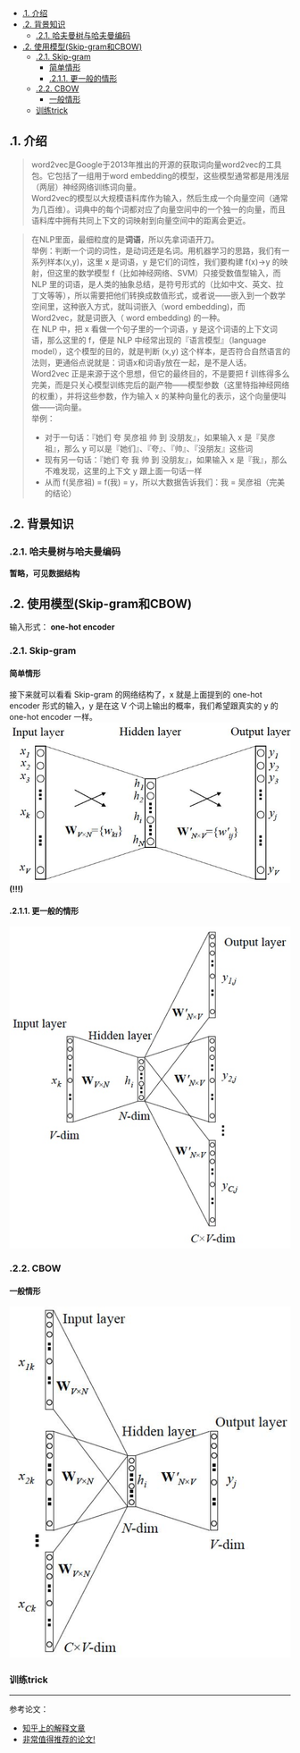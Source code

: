<!-- TOC -->

- [.1. 介绍](#1-%e4%bb%8b%e7%bb%8d)
- [.2. 背景知识](#2-%e8%83%8c%e6%99%af%e7%9f%a5%e8%af%86)
  - [.2.1. 哈夫曼树与哈夫曼编码](#21-%e5%93%88%e5%a4%ab%e6%9b%bc%e6%a0%91%e4%b8%8e%e5%93%88%e5%a4%ab%e6%9b%bc%e7%bc%96%e7%a0%81)
- [.2. 使用模型(Skip-gram和CBOW)](#2-%e4%bd%bf%e7%94%a8%e6%a8%a1%e5%9e%8bskip-gram%e5%92%8ccbow)
  - [.2.1. Skip-gram](#21-skip-gram)
    - [简单情形](#%e7%ae%80%e5%8d%95%e6%83%85%e5%bd%a2)
    - [.2.1.1. 更一般的情形](#211-%e6%9b%b4%e4%b8%80%e8%88%ac%e7%9a%84%e6%83%85%e5%bd%a2)
  - [.2.2. CBOW](#22-cbow)
    - [一般情形](#%e4%b8%80%e8%88%ac%e6%83%85%e5%bd%a2)
  - [训练trick](#%e8%ae%ad%e7%bb%83trick)

<!-- /TOC -->

## .1. 介绍
> word2vec是Google于2013年推出的开源的获取词向量word2vec的工具包。它包括了一组用于word embedding的模型，这些模型通常都是用浅层（两层）神经网络训练词向量。  
> Word2vec的模型以大规模语料库作为输入，然后生成一个向量空间（通常为几百维）。词典中的每个词都对应了向量空间中的一个独一的向量，而且语料库中拥有共同上下文的词映射到向量空间中的距离会更近。

> 在NLP里面，最细粒度的是**词语**，所以先拿词语开刀。  
> 举例：判断一个词的词性，是动词还是名词。用机器学习的思路，我们有一系列样本(x,y)，这里 x 是词语，y 是它们的词性，我们要构建 f(x)->y 的映射，但这里的数学模型 f（比如神经网络、SVM）只接受数值型输入，而 NLP 里的词语，是人类的抽象总结，是符号形式的（比如中文、英文、拉丁文等等），所以需要把他们转换成数值形式，或者说——嵌入到一个数学空间里，这种嵌入方式，就叫词嵌入（word embedding)，而 Word2vec，就是词嵌入（ word embedding) 的一种。  
> 在 NLP 中，把 x 看做一个句子里的一个词语，y 是这个词语的上下文词语，那么这里的 f，便是 NLP 中经常出现的『语言模型』（language model），这个模型的目的，就是判断 (x,y) 这个样本，是否符合自然语言的法则，更通俗点说就是：词语x和词语y放在一起，是不是人话。  
> Word2vec 正是来源于这个思想，但它的最终目的，不是要把 f 训练得多么完美，而是只关心模型训练完后的副产物——模型参数（这里特指神经网络的权重），并将这些参数，作为输入 x 的某种向量化的表示，这个向量便叫做——词向量。  
> 举例：  
> * 对于一句话：『她们 夸 吴彦祖 帅 到 没朋友』，如果输入 x 是『吴彦祖』，那么 y 可以是『她们』、『夸』、『帅』、『没朋友』这些词  
> * 现有另一句话：『她们 夸 我 帅 到 没朋友』，如果输入 x 是『我』，那么不难发现，这里的上下文 y 跟上面一句话一样
> * 从而 f(吴彦祖) = f(我) = y，所以大数据告诉我们：我 = 吴彦祖（完美的结论）  

## .2. 背景知识

### .2.1. 哈夫曼树与哈夫曼编码
**暂略，可见数据结构**

## .2. 使用模型(Skip-gram和CBOW)
输入形式： **one-hot encoder**

### .2.1. Skip-gram
#### 简单情形
接下来就可以看看 Skip-gram 的网络结构了，x 就是上面提到的 one-hot encoder 形式的输入，y 是在这 V 个词上输出的概率，我们希望跟真实的 y 的 one-hot encoder 一样。
![skip-gram](skip-gram.jpg)
**(!!!)**

#### .2.1.1. 更一般的情形
![skip](skip.jpg)
### .2.2. CBOW
#### 一般情形
![cbow](cbow.jpg)
### 训练trick

---
参考论文：  
* [知乎上的解释文章](https://zhuanlan.zhihu.com/p/26306795)  
* [非常值得推荐的论文!](https://arxiv.org/pdf/1411.2738.pdf)
